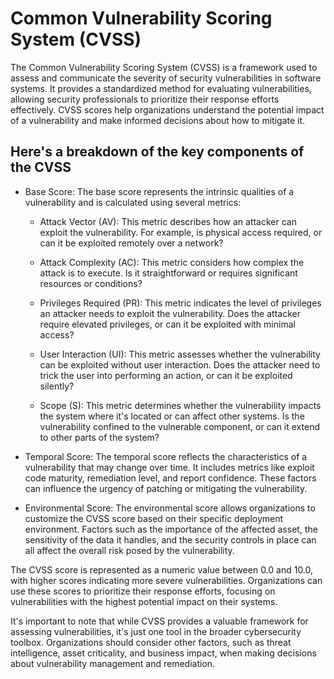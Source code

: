 # Common Vulnerability Scoring System (CVSS)
The Common Vulnerability Scoring System (CVSS) is a framework used to assess and communicate the severity of security vulnerabilities in software systems. It provides a standardized method for evaluating vulnerabilities, allowing security professionals to prioritize their response efforts effectively. CVSS scores help organizations understand the potential impact of a vulnerability and make informed decisions about how to mitigate it.

## Here's a breakdown of the key components of the CVSS

- Base Score: The base score represents the intrinsic qualities of a vulnerability and is calculated using several metrics:

  - Attack Vector (AV): This metric describes how an attacker can exploit the vulnerability. For example, is physical access required, or can it be exploited remotely over a network?

  - Attack Complexity (AC): This metric considers how complex the attack is to execute. Is it straightforward or requires significant resources or conditions?

  - Privileges Required (PR): This metric indicates the level of privileges an attacker needs to exploit the vulnerability. Does the attacker require elevated privileges, or can it be exploited with minimal access?

  - User Interaction (UI): This metric assesses whether the vulnerability can be exploited without user interaction. Does the attacker need to trick the user into performing an action, or can it be exploited silently?

  - Scope (S): This metric determines whether the vulnerability impacts the system where it's located or can affect other systems. Is the vulnerability confined to the vulnerable component, or can it extend to other parts of the system?

- Temporal Score: The temporal score reflects the characteristics of a vulnerability that may change over time. It includes metrics like exploit code maturity, remediation level, and report confidence. These factors can influence the urgency of patching or mitigating the vulnerability.

- Environmental Score: The environmental score allows organizations to customize the CVSS score based on their specific deployment environment. Factors such as the importance of the affected asset, the sensitivity of the data it handles, and the security controls in place can all affect the overall risk posed by the vulnerability.

The CVSS score is represented as a numeric value between 0.0 and 10.0, with higher scores indicating more severe vulnerabilities. Organizations can use these scores to prioritize their response efforts, focusing on vulnerabilities with the highest potential impact on their systems.

It's important to note that while CVSS provides a valuable framework for assessing vulnerabilities, it's just one tool in the broader cybersecurity toolbox. Organizations should consider other factors, such as threat intelligence, asset criticality, and business impact, when making decisions about vulnerability management and remediation.




